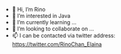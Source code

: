 - 👋 Hi, I’m  Rino
- 👀 I’m interested in  Java
- 🌱 I’m currently learning ...
- 💞️ I’m looking to collaborate on ...
- 📫  I can be contacted via twitter address: https://twitter.com/RinoChan_Elaina

<!---
RinoElaina/RinoElaina is a ✨ special ✨ repository because its `README.md` (this file) appears on your GitHub profile.
You can click the Preview link to take a look at your changes.
--
